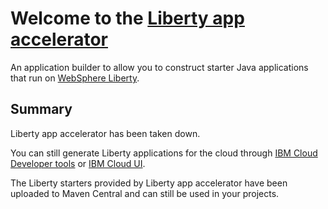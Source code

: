 # Welcome to the [Liberty app accelerator](https://liberty-app-accelerator.wasdev.developer.ibm.com/start/) 
An application builder to allow you to construct starter Java applications that run on [WebSphere Liberty](https://developer.ibm.com/wasdev/).

## Summary
Liberty app accelerator has been taken down.

You can still generate Liberty applications for the cloud through [IBM Cloud Developer tools](https://www.ibm.com/cloud/cli) or [IBM Cloud UI](https://console.bluemix.net/developer/appservice/starter-kits).

The Liberty starters provided by Liberty app accelerator have been uploaded to Maven Central and can still be used in your projects.
